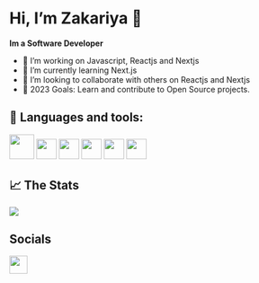 # Hi, I’m Zakariya 👋

**Im a Software Developer**


- 👀 I’m working on Javascript, Reactjs and Nextjs
- 🌱 I’m currently learning Next.js
- 💞️ I’m looking to collaborate with others on Reactjs and Nextjs
- 🥅 2023 Goals: Learn and contribute to Open Source
projects.



## 🧰 Languages and tools:


<img src="https://github.com/Zakariyacee/Zakariyacee/assets/103787498/5af7586f-4b36-45f4-8f25-985af5c3f3b3"  height="44" max-width="100%"/>


<img src="https://github.com/Zakariyacee/Zakariyacee/assets/103787498/99861c1d-3d9b-4c84-b1dc-1c7a483dc5a9"  height="36" max-width="100%"/>


<img src="https://github.com/Zakariyacee/Zakariyacee/assets/103787498/ae20c355-72fb-4c24-9632-10bf1b205371"  height="36" max-width="100%"/>


<img src="https://github.com/Zakariyacee/Zakariyacee/assets/103787498/b41fb54e-3ec7-4ea1-a505-6dca187ce93b"  height="36" max-width="100%"/>


<img src="https://github.com/Zakariyacee/Zakariyacee/assets/103787498/f5481f62-546a-44ec-949a-b62634e823cf"  height="36" max-width="100%"/>


<img src="https://github.com/Zakariyacee/Zakariyacee/assets/103787498/56b2ec99-60b2-46ed-a304-932e2b441710"  height="36" max-width="100%"/>


## 📈 The Stats

<img src="https://github-readme-stats.vercel.app/api/top-langs?username=Zakariyacee&layout=compact"/>



## Socials

<a href="https://www.linkedin.com/in/zakariyaaden/">
    <img width="32" height="32" src="https://cdn2.iconfinder.com/data/icons/social-icon-3/512/social_style_3_in-306.png"/>
</a>

<!--
Zakariyacee/Zakariyacee is a ✨ special ✨ repository because its `README.md` (this file) appears on your GitHub profile.
You can click the Preview link to take a look at your changes.
-->
